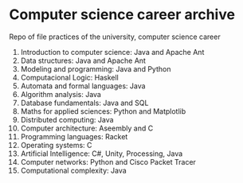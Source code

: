 # Computer science career archive

Repo of file practices of the university, computer science career


1. Introduction to computer science: Java and Apache Ant
2. Data structures: Java and Apache Ant
3. Modeling and programming: Java and Python
4. Computacional Logic: Haskell
5. Automata and formal languages: Java
6. Algorithm analysis: Java
7. Database fundamentals: Java and SQL
8. Maths for applied sciences: Python and Matplotlib
9. Distributed computing: Java
10. Computer architecture: Aseembly and C
11. Programming languages: Racket
12. Operating systems:  C
13. Artificial Intelligence: C#, Unity, Processing, Java
14. Computer networks: Python and Cisco Packet Tracer
15. Computational complexity: Java